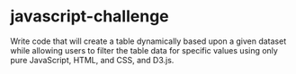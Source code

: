 # javascript-challenge
Write code that will create a table dynamically based upon a given dataset while allowing users to filter the table data for specific values using only pure JavaScript, HTML, and CSS, and D3.js.
